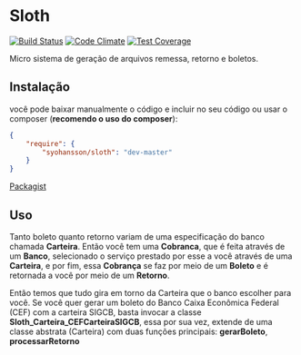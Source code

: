 Sloth
=====

[![Build Status](https://travis-ci.org/StefanYohansson/sloth.svg?branch=master)](https://travis-ci.org/StefanYohansson/sloth) [![Code Climate](https://codeclimate.com/github/StefanYohansson/sloth/badges/gpa.svg)](https://codeclimate.com/github/StefanYohansson/sloth)
[![Test Coverage](https://codeclimate.com/github/StefanYohansson/sloth/badges/coverage.svg)](https://codeclimate.com/github/StefanYohansson/sloth)

Micro sistema de geração de arquivos remessa, retorno e boletos.

Instalação
-----
você pode baixar manualmente o código e incluir no seu código ou usar o composer (**recomendo o uso do composer**):
``` json
{ 
    "require": {
        "syohansson/sloth": "dev-master"
    }
}
```
[Packagist](https://packagist.org/packages/syohansson/sloth)

Uso
-----

Tanto boleto quanto retorno variam de uma especificação do banco chamada **Carteira**. Então você tem uma **Cobranca**, que é feita através de um **Banco**, selecionado o serviço prestado por esse a você através de uma **Carteira**, e por fim, essa **Cobrança** se faz por meio de um **Boleto** e é retornada a você por meio de um **Retorno**.

Então temos que tudo gira em torno da Carteira que o banco escolher para você. Se você quer gerar um boleto do Banco Caixa Econômica Federal (CEF) com a carteira SIGCB, basta invocar a classe **Sloth_Carteira_CEFCarteiraSIGCB**, essa por sua vez, extende de uma classe abstrata (Carteira) com duas funções principais: **gerarBoleto**, **processarRetorno**

